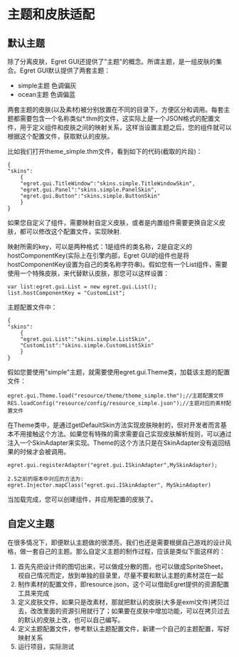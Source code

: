 # 主题和皮肤适配
## 默认主题
除了分离皮肤，Egret GUI还提供了"主题"的概念。所谓主题，是一组皮肤的集合。Egret GUI默认提供了两套主题：
* simple主题 色调偏灰
* ocean主题 色调偏蓝

两套主题的皮肤(以及素材)被分别放置在不同的目录下，方便区分和调用。每套主题都需要包含一个名称类似*.thm的文件，这实际上是一个JSON格式的配置文件，用于定义组件和皮肤之间的映射关系，这样当设置主题之后，您的组件就可以根据这个配置文件，获取默认的皮肤。

比如我们打开theme_simple.thm文件，看到如下的代码(截取的片段)：
~~~
{
"skins":
    {
    "egret.gui.TitleWindow":"skins.simple.TitleWindowSkin",
    "egret.gui.Panel":"skins.simple.PanelSkin",
    "egret.gui.Button":"skins.simple.ButtonSkin"
    }
}
~~~
如果您自定义了组件，需要映射自定义皮肤，或者是内置组件需要更换自定义皮肤，都可以修改这个配置文件，实现映射.

映射所需的key，可以是两种格式：1是组件的类名称，2是自定义的hostComponentKey(实际上在引擎内部，Egret GUI的组件也是将hostComponentKey设置为自己的类名称字符串)。假如您有一个List组件，需要使用一个特殊皮肤，来代替默认皮肤，那您可以这样设置：
~~~
var list:egret.gui.List = new egret.gui.List();
list.hostComponentKey = "CustomList";
~~~
主题配置文件中：
~~~
{
"skins":
    {
    "egret.gui.List":"skins.simple.ListSkin",
    "CustomList":"skins.simple.CustomListSkin"
    }
}
~~~
假如您要使用"simple"主题，就需要使用egret.gui.Theme类，加载该主题的配置文件：
~~~
egret.gui.Theme.load("resource/theme/theme_simple.thm");//主题配置文件
RES.loadConfig("resource/config/resource_simple.json");//主题对应的素材配置文件
~~~
在Theme类中，是通过getDefaultSkin方法实现皮肤映射的，但对开发者而言基本不用接触这个方法。如果您有特殊的需求需要自己实现皮肤解析规则，可以通过注入一个SkinAdapter来实现。Theme的这个方法只是在SkinAdapter没有返回结果的时候才会被调用。
~~~
egret.gui.registerAdapter("egret.gui.ISkinAdapter",MySkinAdapter);
~~~
~~~
2.5之前的版本中对应的方法为:
egret.Injector.mapClass("egret.gui.ISkinAdapter", MySkinAdapter)
~~~
当加载完成，您可以创建组件，并应用配置的皮肤了。
## 自定义主题
在很多情况下，即便默认主题做的很漂亮，我们也还是需要根据自己游戏的设计风格，做一套自己的主题。那么自定义主题的制作过程，应该是类似下面这样的：
1. 首先先把设计师的图切出来，可以做成分散的图，也可以做成SpriteSheet，视自己情况而定，放到单独的目录里，尽量不要和默认主题的素材混在一起
2. 制作素材的配置文件，即resource.json，这个可以借助Egret提供的资源配置工具来完成
3. 定义皮肤文件，如果只是改素材，那就把默认的皮肤(大多是exml文件)拷贝过去，改改里面的资源引用就行了；如果要在皮肤中增加功能，可以在拷贝过去的默认的皮肤上改，也可以自己编写。
4. 定义主题配置文件，参考默认主题配置文件，新建一个自己的主题配置，写好映射关系
5. 运行项目，实际测试



